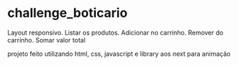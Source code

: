 # challenge_boticario

Layout responsivo.
Listar os produtos.
Adicionar no carrinho.
Remover do carrinho.
Somar valor total

projeto feito utilizando html, css, javascript e library aos next para animação
